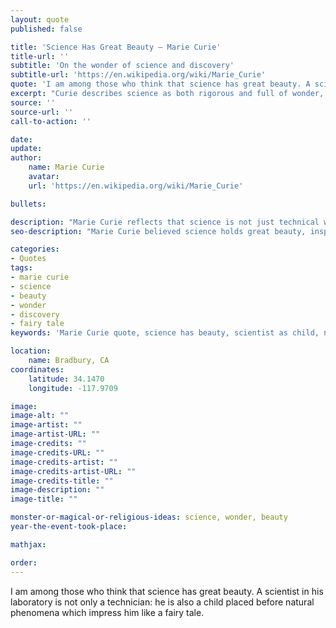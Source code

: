 ```yaml
---
layout: quote
published: false

title: 'Science Has Great Beauty – Marie Curie'
title-url: ''
subtitle: 'On the wonder of science and discovery'
subtitle-url: 'https://en.wikipedia.org/wiki/Marie_Curie'
quote: 'I am among those who think that science has great beauty. A scientist in his laboratory is not only a technician: he is also a child placed before natural phenomena which impress him like a fairy tale.'
excerpt: "Curie describes science as both rigorous and full of wonder, like a child encountering a fairy tale."
source: ''
source-url: ''
call-to-action: ''

date: 
update:
author:
    name: Marie Curie
    avatar: 
    url: 'https://en.wikipedia.org/wiki/Marie_Curie'

bullets:

description: "Marie Curie reflects that science is not just technical work but also a source of beauty and childlike wonder before nature’s mysteries."
seo-description: "Marie Curie believed science holds great beauty, inspiring awe like a fairy tale for those who explore it."

categories:
- Quotes
tags:
- marie curie
- science
- beauty
- wonder
- discovery
- fairy tale
keywords: 'Marie Curie quote, science has beauty, scientist as child, natural phenomena, science and wonder, Curie discovery, beauty of science'

location:
    name: Bradbury, CA
coordinates:
    latitude: 34.1470
    longitude: -117.9709

image:
image-alt: ""
image-artist: ""
image-artist-URL: ""
image-credits: ""
image-credits-URL: ""
image-credits-artist: ""
image-credits-artist-URL: ""
image-credits-title: ""
image-description: ""
image-title: ""

monster-or-magical-or-religious-ideas: science, wonder, beauty
year-the-event-took-place: 

mathjax: 

order: 
---
```

I am among those who think that science has great beauty. A scientist in his laboratory is not only a technician: he is also a child placed before natural phenomena which impress him like a fairy tale.